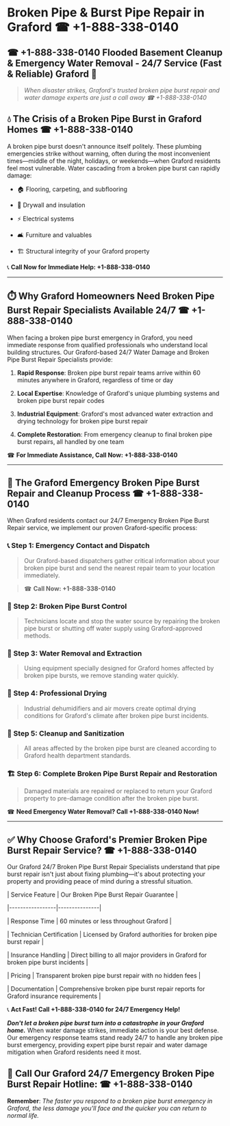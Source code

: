 # Broken Pipe & Burst Pipe Repair in Graford ☎ +1-888-338-0140  
## ☎ +1-888-338-0140 Flooded Basement Cleanup & Emergency Water Removal - 24/7 Service (Fast & Reliable) Graford 🚨  

> *When disaster strikes, Graford's trusted broken pipe burst repair and water damage experts are just a call away ☎ +1-888-338-0140*  

## 💧 The Crisis of a Broken Pipe Burst in Graford Homes ☎ +1-888-338-0140  

A broken pipe burst doesn't announce itself politely. These plumbing emergencies strike without warning, often during the most inconvenient times—middle of the night, holidays, or weekends—when Graford residents feel most vulnerable. Water cascading from a broken pipe burst can rapidly damage:  

* 🏠 Flooring, carpeting, and subflooring  
* 🧱 Drywall and insulation  
* ⚡ Electrical systems  
* 🛋️ Furniture and valuables  
* 🏗️ Structural integrity of your Graford property  

📞 **Call Now for Immediate Help: +1-888-338-0140**  

---  

## ⏱️ Why Graford Homeowners Need Broken Pipe Burst Repair Specialists Available 24/7 ☎ +1-888-338-0140  

When facing a broken pipe burst emergency in Graford, you need immediate response from qualified professionals who understand local building structures. Our Graford-based 24/7 Water Damage and Broken Pipe Burst Repair Specialists provide:  

1. **Rapid Response**: Broken pipe burst repair teams arrive within 60 minutes anywhere in Graford, regardless of time or day  
2. **Local Expertise**: Knowledge of Graford's unique plumbing systems and broken pipe burst repair codes  
3. **Industrial Equipment**: Graford's most advanced water extraction and drying technology for broken pipe burst repair  
4. **Complete Restoration**: From emergency cleanup to final broken pipe burst repairs, all handled by one team  

☎ **For Immediate Assistance, Call Now: +1-888-338-0140**  

---  

## 🔧 The Graford Emergency Broken Pipe Burst Repair and Cleanup Process ☎ +1-888-338-0140  

When Graford residents contact our 24/7 Emergency Broken Pipe Burst Repair service, we implement our proven Graford-specific process:  

### 📞 Step 1: Emergency Contact and Dispatch  
> Our Graford-based dispatchers gather critical information about your broken pipe burst and send the nearest repair team to your location immediately.  
> ☎ **Call Now: +1-888-338-0140**  

### 🚿 Step 2: Broken Pipe Burst Control  
> Technicians locate and stop the water source by repairing the broken pipe burst or shutting off water supply using Graford-approved methods.  

### 🌊 Step 3: Water Removal and Extraction  
> Using equipment specially designed for Graford homes affected by broken pipe bursts, we remove standing water quickly.  

### 💨 Step 4: Professional Drying  
> Industrial dehumidifiers and air movers create optimal drying conditions for Graford's climate after broken pipe burst incidents.  

### 🧼 Step 5: Cleanup and Sanitization  
> All areas affected by the broken pipe burst are cleaned according to Graford health department standards.  

### 🏗️ Step 6: Complete Broken Pipe Burst Repair and Restoration  
> Damaged materials are repaired or replaced to return your Graford property to pre-damage condition after the broken pipe burst.  

☎ **Need Emergency Water Removal? Call +1-888-338-0140 Now!**  

---  

## ✅ Why Choose Graford's Premier Broken Pipe Burst Repair Service? ☎ +1-888-338-0140  

Our Graford 24/7 Broken Pipe Burst Repair Specialists understand that pipe burst repair isn't just about fixing plumbing—it's about protecting your property and providing peace of mind during a stressful situation.  

| Service Feature | Our Broken Pipe Burst Repair Guarantee |  
|-----------------|---------------|  
| Response Time | 60 minutes or less throughout Graford |  
| Technician Certification | Licensed by Graford authorities for broken pipe burst repair |  
| Insurance Handling | Direct billing to all major providers in Graford for broken pipe burst incidents |  
| Pricing | Transparent broken pipe burst repair with no hidden fees |  
| Documentation | Comprehensive broken pipe burst repair reports for Graford insurance requirements |  

📞 **Act Fast! Call +1-888-338-0140 for 24/7 Emergency Help!**  

***Don't let a broken pipe burst turn into a catastrophe in your Graford home.*** When water damage strikes, immediate action is your best defense. Our emergency response teams stand ready 24/7 to handle any broken pipe burst emergency, providing expert pipe burst repair and water damage mitigation when Graford residents need it most.  

## 📱 Call Our Graford 24/7 Emergency Broken Pipe Burst Repair Hotline: ☎ +1-888-338-0140  

**Remember**: *The faster you respond to a broken pipe burst emergency in Graford, the less damage you'll face and the quicker you can return to normal life.*